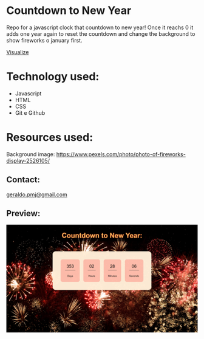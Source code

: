# Countdown to New Year
Repo for a javascript clock that countdown to new year! Once it reachs 0 it adds one year again to reset the countdown and change the background to show fireworks o january first.

[Visualize](https://geraldopmj.github.io/CountdownNewYear/)

# Technology used:

- Javascript
- HTML
- CSS
- Git e Github

# Resources used:

Background image: https://www.pexels.com/photo/photo-of-fireworks-display-2526105/

## Contact:

geraldo.pmj@gmail.com

## Preview:

![preview](./preview.png)
